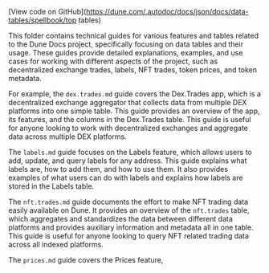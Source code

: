 [View code on GitHub](https://dune.com/.autodoc/docs/json/docs/data-tables/spellbook/top tables)

This folder contains technical guides for various features and tables related to the Dune Docs project, specifically focusing on data tables and their usage. These guides provide detailed explanations, examples, and use cases for working with different aspects of the project, such as decentralized exchange trades, labels, NFT trades, token prices, and token metadata.

For example, the `dex.trades.md` guide covers the Dex.Trades app, which is a decentralized exchange aggregator that collects data from multiple DEX platforms into one simple table. This guide provides an overview of the app, its features, and the columns in the Dex.Trades table. This guide is useful for anyone looking to work with decentralized exchanges and aggregate data across multiple DEX platforms.

The `labels.md` guide focuses on the Labels feature, which allows users to add, update, and query labels for any address. This guide explains what labels are, how to add them, and how to use them. It also provides examples of what users can do with labels and explains how labels are stored in the Labels table.

The `nft.trades.md` guide documents the effort to make NFT trading data easily available on Dune. It provides an overview of the `nft.trades` table, which aggregates and standardizes the data between different data platforms and provides auxiliary information and metadata all in one table. This guide is useful for anyone looking to query NFT related trading data across all indexed platforms.

The `prices.md` guide covers the Prices feature,
